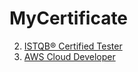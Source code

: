 # MyCertificate
2. [ISTQB® Certified Tester](https://skillshub.isqi.org/profile/sangnguyendinh21545/wallet)
1. [AWS Cloud Developer](https://graduation.udacity.com/confirm/DCQKCWPM)
